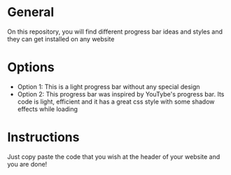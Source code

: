 # General

On this repository, you will find different progress bar ideas and styles and they can get installed on any website

# Options

- Option 1: This is a light progress bar without any special design
- Option 2: This progress bar was inspired by YouTybe's progress bar. Its code is light, efficient and it has a great css style with some shadow effects while loading

# Instructions

Just copy paste the code that you wish at the header of your website and you are done!
